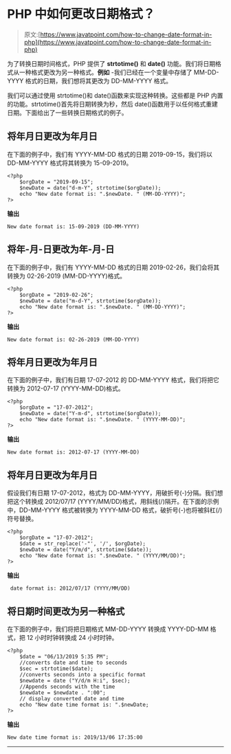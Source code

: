 # PHP 中如何更改日期格式？

> 原文:[https://www.javatpoint.com/how-to-change-date-format-in-php](https://www.javatpoint.com/how-to-change-date-format-in-php)

为了转换日期时间格式，PHP 提供了 **strtotime()** 和 **date()** 功能。我们将日期格式从一种格式更改为另一种格式。**例如** -我们已经在一个变量中存储了 MM-DD-YYYY 格式的日期，我们想将其更改为 DD-MM-YYYY 格式。

我们可以通过使用 strtotime()和 date()函数来实现这种转换。这些都是 PHP 内置的功能。strtotime()首先将日期转换为秒，然后 date()函数用于以任何格式重建日期。下面给出了一些转换日期格式的例子。

## 将年月日更改为年月日

在下面的例子中，我们有 YYYY-MM-DD 格式的日期 2019-09-15，我们将以 DD-MM-YYYY 格式将其转换为 15-09-2019。

```
<?php
	$orgDate = "2019-09-15";
	$newDate = date("d-m-Y", strtotime($orgDate));
	echo "New date format is: ".$newDate. " (MM-DD-YYYY)";
?>

```

**输出**

```
New date format is: 15-09-2019 (DD-MM-YYYY)

```

## 将年-月-日更改为年-月-日

在下面的例子中，我们有 YYYY-MM-DD 格式的日期 2019-02-26，我们会将其转换为 02-26-2019 (MM-DD-YYYY)格式。

```
<?php
	$orgDate = "2019-02-26";
	$newDate = date("m-d-Y", strtotime($orgDate));
	echo "New date format is: ".$newDate. " (MM-DD-YYYY)";
?>

```

**输出**

```
New date format is: 02-26-2019 (MM-DD-YYYY)

```

## 将年月日更改为年月日

在下面的例子中，我们有日期 17-07-2012 的 DD-MM-YYYY 格式，我们将把它转换为 2012-07-17 (YYYY-MM-DD)格式。

```
<?php
	$orgDate = "17-07-2012";
	$newDate = date("Y-m-d", strtotime($orgDate));
	echo "New date format is: ".$newDate. " (YYYY-MM-DD)";
?>

```

**输出**

```
New date format is: 2012-07-17 (YYYY-MM-DD)

```

## 将年月日更改为年月日

假设我们有日期 17-07-2012，格式为 DD-MM-YYYY，用破折号(-)分隔。我们想把这个转换成 2012/07/17 (YYYY/MM/DD)格式，用斜线(/)隔开。在下面的示例中，DD-MM-YYYY 格式被转换为 YYYY-MM-DD 格式，破折号(-)也将被斜杠(/)符号替换。

```
<?php
	$orgDate = "17-07-2012";
	$date = str_replace('-"', '/', $orgDate);
	$newDate = date("Y/m/d", strtotime($date));
	echo "New date format is: ".$newDate. " (YYYY/MM/DD)";
?>

```

**输出**

```
 date format is: 2012/07/17 (YYYY/MM/DD)

```

## 将日期时间更改为另一种格式

在下面的例子中，我们将把日期格式 MM-DD-YYYY 转换成 YYYY-DD-MM 格式，把 12 小时时钟转换成 24 小时时钟。

```
<?php
	$date = "06/13/2019 5:35 PM";
	//converts date and time to seconds
	$sec = strtotime($date);
	//converts seconds into a specific format
	$newdate = date ("Y/d/m H:i", $sec);
	//Appends seconds with the time
	$newdate = $newdate . ":00";
	// display converted date and time
	echo "New date time format is: ".$newDate;
?>

```

**输出**

```
New date time format is: 2019/13/06 17:35:00

```

* * *